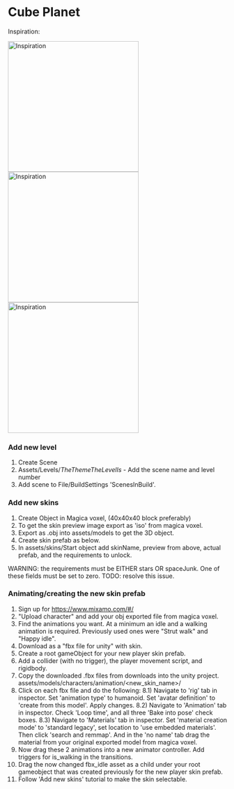 # Cube Planet

Inspiration:

<picture>
  <img alt="Inspiration" width="300" src="https://i.pinimg.com/originals/3c/f9/77/3cf9771d5a37818fca2f71da3ffa1e52.jpg">
</picture>
<picture>
  <img alt="Inspiration" width="300" src="https://i.pinimg.com/originals/66/39/7e/66397e869aa00f6a3a81eb525e61b28a.jpg">
</picture>
<picture>
  <img alt="Inspiration" width="300" src="https://i.pinimg.com/originals/c2/cd/f7/c2cdf71ca50f2760b84de9b1c836301b.jpg">
</picture>

### Add new level

1) Create Scene
2) Assets/Levels/*TheThemeTheLevelIs* - Add the scene name and level number
3) Add scene to File/BuildSettings 'ScenesInBuild'.

### Add new skins

1) Create Object in Magica voxel, (40x40x40 block preferably)
2) To get the skin preview image export as 'iso' from magica voxel.
3) Export as .obj into assets/models to get the 3D object.
4) Create skin prefab as below.
5) In assets/skins/Start object add skinName, preview from above, actual prefab, and the requirements to unlock. 

WARNING: the requirements must be EITHER stars OR spaceJunk. One of these fields must be set to zero. TODO: resolve this issue.

### Animating/creating the new skin prefab

1) Sign up for https://www.mixamo.com/#/
2) "Upload character" and add your obj exported file from magica voxel.
3) Find the animations you want. At a minimum an idle and a walking animation is required. Previously used ones were "Strut walk" and "Happy idle".
4) Download as a "fbx file for unity" with skin.
5) Create a root gameObject for your new player skin prefab.
6) Add a collider (with no trigger), the player movement script, and rigidbody.
7) Copy the downloaded .fbx files from downloads into the unity project.
 assets/models/characters/animation/<new_skin_name>/
8) Click on each fbx file and do the following:
8.1) Navigate to 'rig' tab in inspector. Set 'animation type' to humanoid. Set 'avatar definition' to 'create from this model'. Apply changes.
8.2) Navigate to 'Animation' tab in inspector. Check 'Loop time', and all three 'Bake into pose' check boxes.
8.3) Navigate to 'Materials' tab in inspector. Set 'material creation mode' to 'standard legacy', set location to 'use embedded materials'.
Then click 'search and remmap'. And in the 'no name' tab drag the material from your original exported model from magica voxel.
9) Now drag these 2 animations into a new animator controller. Add triggers for is_walking in the transitions.
10) Drag the now changed fbx_idle asset as a child under your root gameobject that was created previously for the new player skin prefab.
11) Follow 'Add new skins' tutorial to make the skin selectable. 
